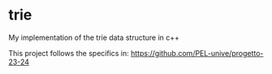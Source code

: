 # trie
My implementation of the trie data structure in c++

This project follows the specifics in: https://github.com/PEL-unive/progetto-23-24
